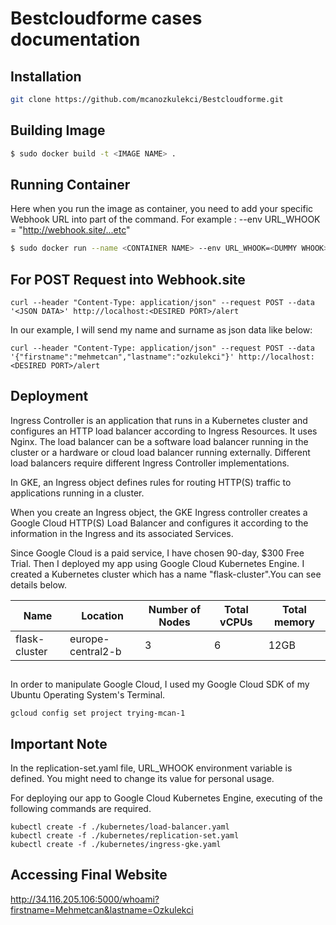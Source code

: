 # Bestcloudforme cases documentation


## Installation
```bash
git clone https://github.com/mcanozkulekci/Bestcloudforme.git
```

## Building Image
```bash
$ sudo docker build -t <IMAGE NAME> .
```

## Running Container
Here when you run the image as container, you need to add your specific Webhook URL into <DUMMY WHOOK> part of the command. For example : --env URL_WHOOK = "http://webhook.site/...etc"
```bash
$ sudo docker run --name <CONTAINER NAME> --env URL_WHOOK=<DUMMY WHOOK> -p <DESIRED PORT>:5000 -d <IMAGE NAME>
```


## For POST Request into Webhook.site

```
curl --header "Content-Type: application/json" --request POST --data '<JSON DATA>' http://localhost:<DESIRED PORT>/alert
```
In our example, I will send my name and surname as json data like below:
```
curl --header "Content-Type: application/json" --request POST --data '{"firstname":"mehmetcan","lastname":"ozkulekci"}' http://localhost:<DESIRED PORT>/alert
```
## Deployment

Ingress Controller is an application that runs in a Kubernetes cluster and configures an HTTP load balancer according to Ingress Resources. It uses Nginx. The load balancer can be a software load balancer running in the cluster or a hardware or cloud load balancer running externally. Different load balancers require different Ingress Controller implementations.

In GKE, an Ingress object defines rules for routing HTTP(S) traffic to applications running in a cluster.

When you create an Ingress object, the GKE Ingress controller creates a Google Cloud HTTP(S) Load Balancer and configures it according to the information in the Ingress and its associated Services.

Since Google Cloud is a paid service, I have chosen 90-day, $300 Free Trial. Then I deployed my app using Google Cloud Kubernetes Engine. I created a Kubernetes cluster which has a name "flask-cluster".You can see details below.

Name | Location | Number of Nodes | Total vCPUs | Total memory | 
--- | --- | --- | --- |--- 
flask-cluster | europe-central2-b | 3 | 6 | 12GB | 289 | 285 | 287 | 287 | 272 | 276 | 269


##
In order to manipulate Google Cloud, I used my Google Cloud SDK of my Ubuntu Operating System's Terminal.

```
gcloud config set project trying-mcan-1
```

## Important Note
In the replication-set.yaml file, URL_WHOOK environment variable is defined. You might need to change its value for personal usage.

For deploying our app to Google Cloud Kubernetes Engine, executing of the following commands are required.

```
kubectl create -f ./kubernetes/load-balancer.yaml
kubectl create -f ./kubernetes/replication-set.yaml
kubectl create -f ./kubernetes/ingress-gke.yaml

```
## Accessing Final Website
http://34.116.205.106:5000/whoami?firstname=Mehmetcan&lastname=Ozkulekci
